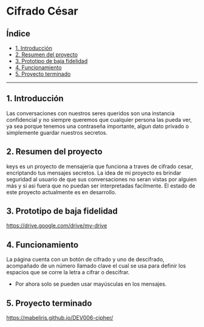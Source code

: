 # Cifrado César

## Índice

* [1. Introducción](#1-Introducción)
* [2. Resumen del proyecto](#2-resumen-del-proyecto)
* [3. Prototipo de baja fidelidad](#3-Prototipo-de-baja-fidelidad)
* [4. Funcionamiento](#4-Funcionamiento)
* [5. Proyecto terminado](#5-Proyecto-terminado)

***

## 1. Introducción

Las conversaciones con nuestros seres queridos son una instancia confidencial y no 
siempre queremos que cualquier persona las pueda ver, ya sea porque tenemos una 
contraseña importante, algun dato privado o simplemente guardar nuestros secretos.


## 2. Resumen del proyecto

keys es un proyecto de mensajeria que funciona a traves de cifrado cesar, 
encriptando tus mensajes secretos.
La idea de mi proyecto es brindar seguridad al usuario de que 
sus conversaciones no seran vistas por alguien más y si asi fuera que no puedan ser 
interpretadas facilmente.
El estado de este proyecto actualmente es en desarrollo.

## 3. Prototipo de baja fidelidad
https://drive.google.com/drive/my-drive

## 4. Funcionamiento

La página cuenta con un botón de cifrado y uno de descifrado, acompañado de un número
llamado clave el cual se usa para definir los espacios que se corre la letra a cifrar 
o descifrar.
- Por ahora solo se pueden usar mayúsculas en los mensajes.

## 5. Proyecto terminado
https://mabeliris.github.io/DEV006-cipher/
